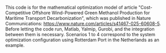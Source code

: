 This code is for the mathematical optimization model of article "Cost-Competitive Offshore Wind-Powered Green Methanol Production for Maritime Transport Decarbonization", which was published in Nature Communications: https://www.nature.com/articles/s41467-025-60608-5. 
Before letting the code run, Matlab, Yalmip, Gurobi, and the integration between them is necessary.
Scenarios 1 to 4 correspond to the system optimization configuration using Rotterdam Port in the Netherlands as an example.
